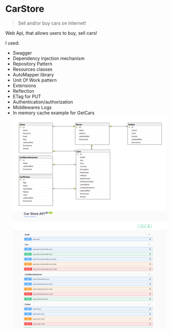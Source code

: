 ﻿# CarStore

> Sell and/or buy cars on Internet! 

Web Api, that allows users to buy, sell cars!

I used:
- Swagger
- Dependency injection mechanism
- Repository Pattern
- Resources classes
- AutoMapper library
- Unit Of Work pattern
- Extensions
- Reflection
- ETag for PUT
- Authentication/authorization
- Middlewares Logs
- In memory cache example for GetCars
![alt text](https://github.com/iany00/dotNet_IA/blob/master/Project/uml.png?raw=true)
![alt text](https://github.com/iany00/dotNet_IA/blob/master/Project/swagger.png?raw=true)


